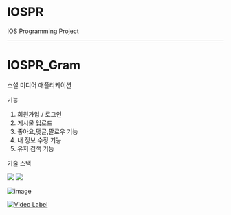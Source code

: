 # IOSPR
IOS Programming Project



------------------------------
# IOSPR_Gram
소셜 미디어 애플리케이션

기능


1. 회원가입 / 로그인
2. 게시물 업로드
3. 좋아요,댓글,팔로우 기능
4. 내 정보 수정 기능
5. 유저 검색 기능


기술 스택

<img src="https://img.shields.io/badge/swift-F05138?style=for-the-badge&logo=swift&logoColor=white"/>


<img src="https://img.shields.io/badge/firebase-FFCA28?style=for-the-badge&logo=firebase&logoColor=black"/>




![image](https://github.com/2kihyuk/IOSPR/assets/115782138/bfba6be9-9788-4e0c-bb78-95ca120237e1)



[![Video Label](http://img.youtube.com/vi/'iBNEGe4vhAI'/0.jpg)](https://youtu.be/'iBNEGe4vhAI')

